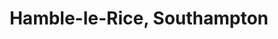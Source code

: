 ---
title: Hamble-le-Rice, Southampton
url: /hamble-le-rice-southampton/
latitude: 50.859
longitude: -1.315
---